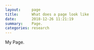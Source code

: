 ```yaml
---
layout:     page
title:      What does a page look like
date:       2018-12-26 11:21:19
summary:    Page.
categories: research
---
```


My Page.
